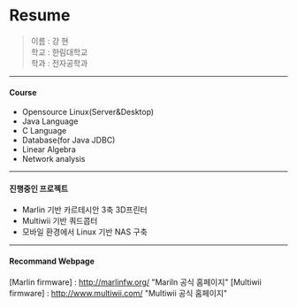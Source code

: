  Resume
===========

> 이름 : 강 현  
> 학교 : 한림대학교  
> 학과 : 전자공학과
- - -
#### Course
* Opensource Linux(Server&Desktop)
* Java Language
* C Language
* Database(for Java JDBC)
* Linear Algebra
* Network analysis  
- - -
#### 진행중인 프로젝트
* Marlin 기반 카르테시안 3축 3D프린터
* Multiwii 기반 쿼드콥터
* 모바일 환경에서 Linux 기반 NAS 구축
- - -
#### Recommand Webpage
[Marlin firmware] : http://marlinfw.org/ "Mariln 공식 홈페이지"
[Multiwii firmware] : http://www.multiwii.com/ "Multiwii 공식 홈페이지"
